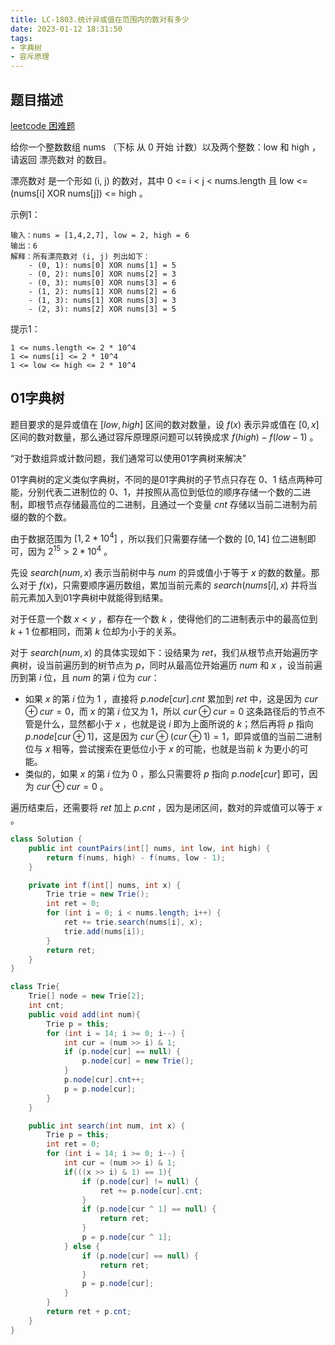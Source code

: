 ```yaml
---
title: LC-1803.统计异或值在范围内的数对有多少
date: 2023-01-12 18:31:50
tags:
- 字典树
- 容斥原理
---
```


## 题目描述
[leetcode 困难题](https://leetcode.cn/problems/count-pairs-with-xor-in-a-range/)

给你一个整数数组 nums （下标 从 0 开始 计数）以及两个整数：low 和 high ，请返回 漂亮数对 的数目。

漂亮数对 是一个形如 (i, j) 的数对，其中 0 <= i < j < nums.length 且 low <= (nums[i] XOR nums[j]) <= high 。


示例1：
```
输入：nums = [1,4,2,7], low = 2, high = 6
输出：6
解释：所有漂亮数对 (i, j) 列出如下：
    - (0, 1): nums[0] XOR nums[1] = 5 
    - (0, 2): nums[0] XOR nums[2] = 3
    - (0, 3): nums[0] XOR nums[3] = 6
    - (1, 2): nums[1] XOR nums[2] = 6
    - (1, 3): nums[1] XOR nums[3] = 3
    - (2, 3): nums[2] XOR nums[3] = 5
```

提示1：
```
1 <= nums.length <= 2 * 10^4
1 <= nums[i] <= 2 * 10^4
1 <= low <= high <= 2 * 10^4
```

## 01字典树
题目要求的是异或值在 $[low, high]$ 区间的数对数量，设 $f(x)$ 表示异或值在 $[0, x]$ 区间的数对数量，那么通过容斥原理原问题可以转换成求 $f(high) - f(low - 1)$ 。

“对于数组异或计数问题，我们通常可以使用01字典树来解决”

01字典树的定义类似字典树，不同的是01字典树的子节点只存在 $0$、$1$ 结点两种可能，分别代表二进制位的 $0$、$1$，并按照从高位到低位的顺序存储一个数的二进制，即根节点存储最高位的二进制，且通过一个变量 $cnt$ 存储以当前二进制为前缀的数的个数。

由于数据范围为 $[1, 2 * 10^4]$ ，所以我们只需要存储一个数的 $[0, 14]$ 位二进制即可，因为 $2^{15} > 2*10^4$ 。

先设 $search(num, x)$ 表示当前树中与 $num$ 的异或值小于等于 $x$ 的数的数量。那么对于 $f(x)$，只需要顺序遍历数组，累加当前元素的 $search(nums[i], x)$ 并将当前元素加入到01字典树中就能得到结果。

对于任意一个数 $x < y$ ，都存在一个数 $k$ ，使得他们的二进制表示中的最高位到 $k + 1$ 位都相同，而第 $k$ 位却为小于的关系。

对于 $search(num, x)$ 的具体实现如下：设结果为 $ret$，我们从根节点开始遍历字典树，设当前遍历到的树节点为 $p$，同时从最高位开始遍历 $num$ 和 $x$ ，设当前遍历到第 $i$ 位，且 $num$ 的第 $i$ 位为 $cur$：
- 如果 $x$ 的第 $i$ 位为 $1$ ，直接将 $p.node[cur].cnt$ 累加到 $ret$ 中，这是因为 $cur \oplus cur = 0$，而 $x$ 的第 $i$ 位又为 $1$，所以 $cur \oplus cur = 0$ 这条路径后的节点不管是什么，显然都小于 $x$ ，也就是说 $i$ 即为上面所说的 $k$；然后再将 $p$ 指向 $p.node[cur \oplus 1]$，这是因为 $cur \oplus (cur \oplus 1) = 1$，即异或值的当前二进制位与 $x$ 相等，尝试搜索在更低位小于 $x$ 的可能，也就是当前 $k$ 为更小的可能。 
- 类似的，如果 $x$ 的第 $i$ 位为 $0$ ，那么只需要将 $p$ 指向 $p.node[cur]$ 即可，因为 $cur \oplus cur = 0$ 。

遍历结束后，还需要将 $ret$ 加上 $p.cnt$ ，因为是闭区间，数对的异或值可以等于 $x$ 。
  
```Java
class Solution {
    public int countPairs(int[] nums, int low, int high) {
        return f(nums, high) - f(nums, low - 1);
    }

    private int f(int[] nums, int x) {
        Trie trie = new Trie();
        int ret = 0;
        for (int i = 0; i < nums.length; i++) {
            ret += trie.search(nums[i], x);
            trie.add(nums[i]);
        }
        return ret;
    }
}

class Trie{
    Trie[] node = new Trie[2];
    int cnt;
    public void add(int num){
        Trie p = this;
        for (int i = 14; i >= 0; i--) {
            int cur = (num >> i) & 1;
            if (p.node[cur] == null) {
                p.node[cur] = new Trie();
            }
            p.node[cur].cnt++;
            p = p.node[cur];
        }
    }

    public int search(int num, int x) {
        Trie p = this;
        int ret = 0;
        for (int i = 14; i >= 0; i--) {
            int cur = (num >> i) & 1;
            if(((x >> i) & 1) == 1){
                if (p.node[cur] != null) {
                    ret += p.node[cur].cnt;
                }
                if (p.node[cur ^ 1] == null) {
                    return ret;
                }
                p = p.node[cur ^ 1];
            } else {
                if (p.node[cur] == null) {
                    return ret;
                }
                p = p.node[cur];
            }
        }
        return ret + p.cnt;
    }
}
```